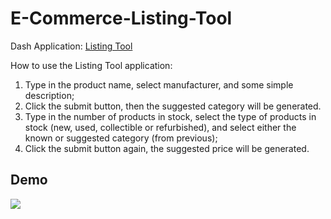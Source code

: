 # E-Commerce-Listing-Tool

Dash Application: [Listing Tool](https://listing-tool-b2f3b75fja-uc.a.run.app/)

How to use the Listing Tool application: 

1. Type in the product name, select manufacturer, and some simple description;
2. Click the submit button, then the suggested category will be generated.
3. Type in the number of products in stock,  select the type of products in stock (new, used, collectible or refurbished), and select either the known or suggested category (from previous);
4. Click the submit button again, the suggested price will be generated.

## Demo
<img src="https://imgur.com/a/LvRjJck"/>
